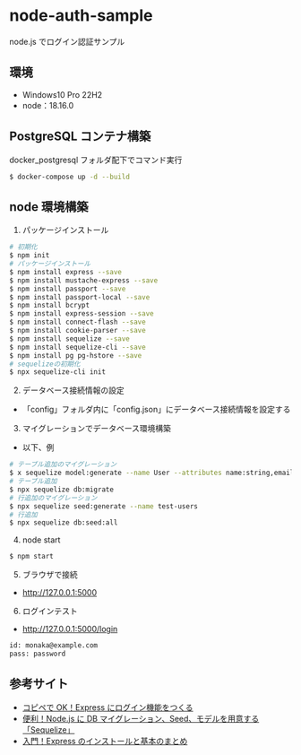 # node-auth-sample

node.js でログイン認証サンプル

## 環境

- Windows10 Pro 22H2
- node：18.16.0

## PostgreSQL コンテナ構築

docker_postgresql フォルダ配下でコマンド実行

```bash
$ docker-compose up -d --build
```

## node 環境構築

1. パッケージインストール

```bash
# 初期化
$ npm init
# パッケージインストール
$ npm install express --save
$ npm install mustache-express --save
$ npm install passport --save
$ npm install passport-local --save
$ npm install bcrypt
$ npm install express-session --save
$ npm install connect-flash --save
$ npm install cookie-parser --save
$ npm install sequelize --save
$ npm install sequelize-cli --save
$ npm install pg pg-hstore --save
# sequelizeの初期化
$ npx sequelize-cli init
```

2. データベース接続情報の設定

- 「config」フォルダ内に「config.json」にデータベース接続情報を設定する

3. マイグレーションでデータベース環境構築

- 以下、例

```bash
# テーブル追加のマイグレーション
$ x sequelize model:generate --name User --attributes name:string,email:string,password:string,rememberToken:string
# テーブル追加
$ npx sequelize db:migrate
# 行追加のマイグレーション
$ npx sequelize seed:generate --name test-users
# 行追加
$ npx sequelize db:seed:all
```

4. node start

```bash
$ npm start
```

5. ブラウザで接続

- http://127.0.0.1:5000

6. ログインテスト

- http://127.0.0.1:5000/login

```bash
id: monaka@example.com
pass: password
```

## 参考サイト

- [コピペで OK！Express にログイン機能をつくる](https://blog.capilano-fw.com/?p=5655)
- [便利！Node.js に DB マイグレーション、Seed、モデルを用意する「Sequelize」](https://blog.capilano-fw.com/?p=5546)
- [入門！Express のインストールと基本のまとめ](https://blog.capilano-fw.com/?p=5485)
